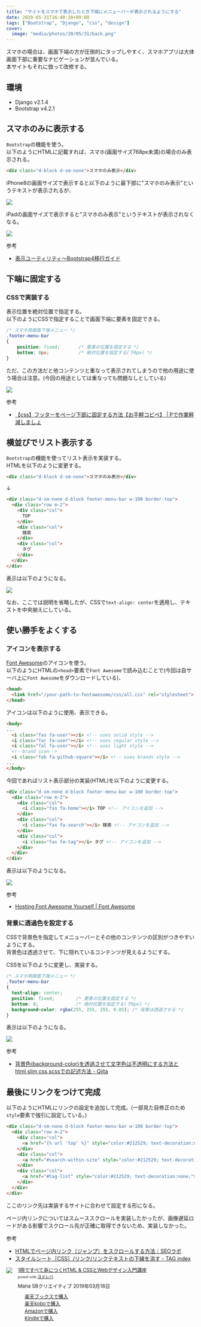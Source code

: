 ```yaml
---
title: "サイトをスマホで表示したとき下端にメニューバーが表示されるようにする"
date: 2020-05-31T16:40:28+09:00
tags: ["Bootstrap", "Django", "css", "design"]
cover:
  image: "media/photos/20/05/31/back.png"
---
```


スマホの場合は、画面下端の方が圧倒的にタップしやすく、スマホアプリは大体画面下部に重要なナビゲーションが並んでいる。  
本サイトもそれに倣って改修する。

## 環境

- Django v2.1.4
- Bootstrap v4.2.1

## スマホのみに表示する

`Bootstrap`の機能を使う。  
以下のようにHTMLに記載すれば、スマホ(画面サイズ768px未満)の場合のみ表示される。

```html
<div class="d-block d-sm-none">スマホのみ表示</div>
```

iPhone8の画面サイズで表示すると以下のように最下部に"スマホのみ表示"というテキストが表示されるが、

![](/media/markdownx/02cc1b54-43d0-407c-a1eb-9b9091f0f04f.png)

iPadの画面サイズで表示すると"スマホのみ表示"というテキストが表示されなくなる。

![](/media/markdownx/721e5d9a-6218-4019-babe-4bacb80873d4.png)

参考

- [表示ユーティリティ～Bootstrap4移行ガイド](https://cccabinet.jpn.org/bootstrap4/utilities/display)

## 下端に固定する

### CSSで実装する

表示位置を絶対位置で指定する。  
以下のようにCSSで指定することで画面下端に要素を固定できる。

```css
/* スマホ用画面下端メニュー */
.footer-menu-bar
{
	position: fixed;       /* 要素の位置を固定する */
	bottom: 0px;           /* 絶対位置を指定する(下0px) */
}
```

ただ、この方法だと他コンテンツと重なって表示されてしまうので他の用途に使う場合は注意。(今回の用途としては重なっても問題なしとしている)

![](/media/markdownx/6dad82a8-4bab-4138-9cdb-70f0a2c64b99.png)

参考

- [【css】フッターをページ下部に固定する方法【お手軽コピペ】 \| Pで作業軽減しましょ](https://tks-kan.com/2016/11/09/544/)

## 横並びでリスト表示する

`Bootstrap`の機能を使ってリスト表示を実装する。  
HTMLを以下のように変更する。

```html
<div class="d-block d-sm-none">スマホのみ表示</div>
```

↓

```html
<div class="d-sm-none d-block footer-menu-bar w-100 border-top"> 
  <div class="row m-2">
    <div class="col">
      TOP
    </div>
    <div class="col">
      検索
    </div>
    <div class="col">
      タグ
    </div>
  </div>
</div>
```

表示は以下のようになる。

![](/media/markdownx/b0f0d52e-9ed9-4366-9fbf-aa0a3f38b0f5.png)

なお、ここでは説明を省略したが、CSSで`text-align: center`を適用し、テキストを中央揃えにしている。

## 使い勝手をよくする

### アイコンを表示する

[Font Awesome](https://fontawesome.com/)のアイコンを使う。  
以下のようにHTMLの`<head>`要素で`Font Awesome`で読み込むことで(今回は自サーバ上に`Font Awesome`をダウンロードしている)、

```html
<head>
  <link href="/your-path-to-fontawesome/css/all.css" rel="stylesheet"> <!--load all styles -->
</head>
```

アイコンは以下のように使用、表示できる。

```html
<body>
...
  <i class="fas fa-user"></i> <!-- uses solid style -->
  <i class="far fa-user"></i> <!-- uses regular style -->
  <i class="fal fa-user"></i> <!-- uses light style -->
  <!--brand icon-->
  <i class="fab fa-github-square"></i> <!-- uses brands style -->
...
</body>
```

今回であればリスト表示部分の実装(HTML)を以下のように変更する。
```html
<div class="d-sm-none d-block footer-menu-bar w-100 border-top"> 
  <div class="row m-2">
    <div class="col">
      <i class="fas fa-home"></i> TOP <!-- アイコンを追加 -->
    </div>
    <div class="col">
      <i class="fas fa-search"></i> 検索 <!-- アイコンを追加 -->
    </div>
    <div class="col">
      <i class="fas fa-tag"></i> タグ <!-- アイコンを追加 -->
    </div>
  </div>
</div>
```

表示は以下のようになる。

![](/media/markdownx/948aa7d1-3bdd-4aa4-b59f-6c9e0502efcf.png)

参考

- [Hosting Font Awesome Yourself \| Font Awesome](https://fontawesome.com/how-to-use/on-the-web/setup/hosting-font-awesome-yourself)

### 背景に透過色を設定する

CSSで背景色を指定してメニューバーとその他のコンテンツの区別がつきやすいようにする。  
背景色は透過させて、下に隠れているコンテンツが見えるようにする。

CSSを以下のように変更し、実装する。
```css
/* スマホ用画面下端メニュー */
.footer-menu-bar
{
  text-align: center;
  position: fixed;        /* 要素の位置を固定する */
  bottom: 0;              /* 絶対位置を指定する(下0px) */
  background-color: rgba(255, 255, 255, 0.85); /* 背景は透過させる */
}
```

表示は以下のようになる。

![](/media/markdownx/9694a7e5-0bea-4234-9c86-e0e4768a2369.png)

参考

- [背景色\(background\-color\)を透過させて文字色は不透明にする方法とhtml,slim,css,scssでの記述方法 \- Qiita](https://qiita.com/mikuhonda/items/99a7a8acdb2921860ce0)

## 最後にリンクをつけて完成

以下のようにHTMLにリンクの設定を追加して完成。(一部見た目修正のため`style`要素で強引に設定している。)
```html
<div class="d-sm-none d-block footer-menu-bar w-100 border-top"> 
  <div class="row m-2">
    <div class="col">
      <a href="{% url 'top' %}" style="color:#212529; text-decoration:none;"><i class="fas fa-home"></i> TOP</a> <!-- TOPへのリンク -->
    </div>
    <div class="col">
      <a href="#search-within-site" style="color:#212529; text-decoration:none;"><i class="fas fa-search"></i> 検索</a> <!-- 検索へのページ内リンク -->
    </div>
    <div class="col">
      <a href="#tag-list" style="color:#212529; text-decoration:none;"><i class="fas fa-tag"></i> タグ</a> <!-- タグへのページ内リンク -->
    </div>
  </div>
</div>
```

ここのリンク先は実装するサイトに合わせて設定する形になる。

ページ内リンクについてはスムーススクロールを実装したかったが、画像遅延ロードがある影響でスクロール先が正確に取得できないため、実装しなかった。

参考

- [HTMLでページ内リンク（ジャンプ）をスクロールする方法｜SEOラボ](https://seolaboratory.jp/42119/)
- [スタイルシート［CSS］/リンク/リンクテキストの下線を消す \- TAG index](https://www.tagindex.com/stylesheet/link/text_decoration.html)

<div class="booklink-box" style="text-align:left;padding-bottom:20px;font-size:small;zoom: 1;overflow: hidden;"><div class="booklink-image" style="float:left;margin:0 15px 10px 0;"><a href="https://www.amazon.co.jp/exec/obidos/asin/4797398892/kouya17-22/" target="_blank" ><img src="https://thumbnail.image.rakuten.co.jp/@0_mall/book/cabinet/8892/9784797398892.jpg?_ex=200x200" style="border: none;" /></a></div><div class="booklink-info" style="line-height:120%;zoom: 1;overflow: hidden;"><div class="booklink-name" style="margin-bottom:10px;line-height:120%"><a href="https://hb.afl.rakuten.co.jp/hgc/15918ecf.b552f740.15918ed0.60dacf5d/yomereba_main_202005311638004109?pc=http%3A%2F%2Fbooks.rakuten.co.jp%2Frb%2F15822265%2F%3Fscid%3Daf_ich_link_urltxt%26m%3Dhttp%3A%2F%2Fm.rakuten.co.jp%2Fev%2Fbook%2F" target="_blank" >1冊ですべて身につくHTML & CSSとWebデザイン入門講座</a><div class="booklink-powered-date" style="font-size:8pt;margin-top:5px;font-family:verdana;line-height:120%">posted with <a href="https://yomereba.com" rel="nofollow" target="_blank">ヨメレバ</a></div></div><div class="booklink-detail" style="margin-bottom:5px;">Mana SBクリエイティブ 2019年03月18日    </div><div class="booklink-link2" style="margin-top:10px;"><div class="shoplinkrakuten" style="margin-right:5px;background: url('//img.yomereba.com/kz_y.gif') 0 -50px no-repeat;padding: 2px 0 2px 18px;white-space: nowrap;"><a href="https://hb.afl.rakuten.co.jp/hgc/15918ecf.b552f740.15918ed0.60dacf5d/yomereba_main_202005311638004109?pc=http%3A%2F%2Fbooks.rakuten.co.jp%2Frb%2F15822265%2F%3Fscid%3Daf_ich_link_urltxt%26m%3Dhttp%3A%2F%2Fm.rakuten.co.jp%2Fev%2Fbook%2F" target="_blank" >楽天ブックスで購入</a></div><div class="shoplinkrakukobo" style="margin-right:5px;background: url('//img.yomereba.com/kz_y.gif') 0 -50px no-repeat;padding: 2px 0 2px 18px;white-space: nowrap;"><a href="http://hb.afl.rakuten.co.jp/hgc/15918ecf.b552f740.15918ed0.60dacf5d/yomereba_main_202005311638004109?pc=https%3A%2F%2Fbooks.rakuten.co.jp%2Frk%2F37bced9d7759308fa8b4bb44c06b854e%3Fscid%3Daf_ich_link_urltxt%26m%3Dhttp%3A%2F%2Fm.rakuten.co.jp%2Fev%2Fbook%2F" target="_blank" >楽天koboで購入</a></div><div class="shoplinkamazon" style="margin-right:5px;background: url('//img.yomereba.com/kz_y.gif') 0 0 no-repeat;padding: 2px 0 2px 18px;white-space: nowrap;"><a href="https://www.amazon.co.jp/exec/obidos/asin/4797398892/kouya17-22/" target="_blank" >Amazonで購入</a></div><div class="shoplinkkindle" style="margin-right:5px;background: url('//img.yomereba.com/kz_y.gif') 0 0 no-repeat;padding: 2px 0 2px 18px;white-space: nowrap;"><a href="https://www.amazon.co.jp/gp/search?keywords=1%E5%86%8A%E3%81%A7%E3%81%99%E3%81%B9%E3%81%A6%E8%BA%AB%E3%81%AB%E3%81%A4%E3%81%8FHTML%20%26%20CSS%E3%81%A8Web%E3%83%87%E3%82%B6%E3%82%A4%E3%83%B3%E5%85%A5%E9%96%80%E8%AC%9B%E5%BA%A7&__mk_ja_JP=%83J%83%5E%83J%83i&url=node%3D2275256051&tag=kouya17-22" target="_blank" >Kindleで購入</a></div>            	              	  	  	  	  	</div></div><div class="booklink-footer" style="clear: left"></div></div>